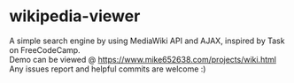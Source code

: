 # wikipedia-viewer
A simple search engine by using MediaWiki API and AJAX, inspired by Task on FreeCodeCamp.<br>
Demo can be viewed @ https://www.mike652638.com/projects/wiki.html<br>
Any issues report and helpful commits are welcome :)
